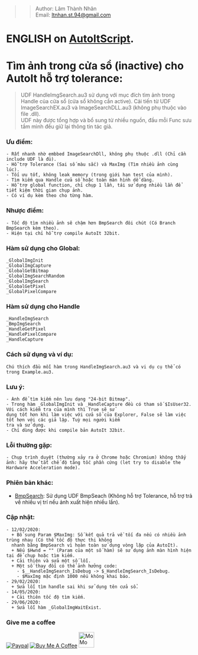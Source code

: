 >> Author: Lâm Thành Nhân\
>> Email: ltnhan.st.94@gmail.com
# ENGLISH on [AutoItScript](https://www.autoitscript.com/forum/topic/201757-handleimgsearch-image-search-with-imagesearchdll-embedded/).
# Tìm ảnh trong cửa sổ (inactive) cho AutoIt hỗ trợ tolerance:
> UDF HandleImgSearch.au3 sử dụng với mục đích tìm ảnh trong Handle của cửa sổ (cửa sổ không cần active). Cải tiến từ UDF ImageSearchEX.au3 và ImageSearchDLL.au3 (không phụ thuộc vào file .dll).\
> UDF này được tổng hợp và bổ sung từ nhiều nguồn, đầu mỗi Func sưu tầm mình đều giữ lại thông tin tác giả.

### Ưu điểm:
    - Rất nhanh nhờ embbed ImageSearchDll, không phụ thuộc .dll (Chỉ cần include UDF là đủ).
    - Hỗ trợ Tolerance (Sai số màu sắc) và MaxImg (Tìm nhiều ảnh cùng lúc).
    - Tối ưu tốt, không leak memory (trong giới hạn test của mình).
    - Tìm kiếm qua Handle cửa sổ hoặc toàn màn hình dễ dàng.
    - Hỗ trợ global function, chỉ chụp 1 lần, tái sử dụng nhiều lần để tiết kiệm thời gian chụp ảnh.
    - Có ví dụ kèm theo cho từng hàm.
### Nhược điểm:
    - Tốc độ tìm nhiều ảnh sẽ chậm hơn BmpSearch đôi chút (Có Branch BmpSearch kèm theo).
    - Hiện tại chỉ hỗ trợ compile AutoIt 32bit.

### Hàm sử dụng cho Global:
    _GlobalImgInit
    _GlobalImgCapture
    _GlobalGetBitmap
    _GlobalImgSearchRandom
    _GlobalImgSearch
    _GlobalGetPixel
    _GlobalPixelCompare
### Hàm sử dụng cho Handle
    _HandleImgSearch
    _BmpImgSearch
    _HandleGetPixel
    _HandlePixelCompare
    _HandleCapture

### Cách sử dụng và ví dụ: 
    Chú thích đầu mỗi hàm trong HandleImgSearch.au3 và vi dụ cụ thể có trong Example.au3.
### Lưu ý: 
    - Ảnh để tìm kiếm nên lưu dạng "24-bit Bitmap".
    - Trong hàm _GlobalImgInit và _HandleCapture đều có tham số $IsUser32. Với cách kiểm tra của mình thì True sẽ sử 
    dụng tốt hơn khi làm việc với cửa sổ của Explorer, False sẽ làm việc tốt hơn với các giả lập. Tuỳ mọi người kiểm 
    tra và sử dụng.
    - Chỉ dùng được khi compile bản AutoIt 32bit.
### Lỗi thường gặp:
    - Chụp trình duyệt (thường xảy ra ở Chrome hoặc Chromium) không thấy ảnh: hãy thử tắt chế độ tăng tốc phần cứng (let try to disable the Hardware Acceleration mode).
### Phiên bản khác:  
   - [BmpSearch](https://github.com/ltnhanst94/AutoIt_HandleImgSearch/tree/BmpSearch): Sử dụng UDF BmpSeach (Không hỗ trợ Tolerance, hỗ trợ trả về nhiều vị trí nếu ảnh xuất hiện nhiều lần).
### Cập nhật:
    - 12/02/2020:
      + Bổ sung Param $MaxImg: Số kết quả trả về tối đa nếu có nhiều ảnh trùng nhau (Có thể tốc độ thực thi không 
      nhanh bằng BmpSearch vì hoàn toàn sử dụng vòng lặp của AutoIt).
      + Nếu $Hwnd = "" (Param của một số hàm) sẽ sử dụng ảnh màn hình hiện tại để chụp hoặc tìm kiếm.
      + Cải thiện và sửa một số lỗi.
      + Một số thay đổi có thể ảnh hưởng code:
        - $__HandleImgSearch_IsDebug -> $_HandleImgSearch_IsDebug.
        - $MaxImg mặc định 1000 nếu không khai báo.
    - 29/02/2020:
      + Sửa lỗi tìm handle sai khi sử dụng tên cửa sổ.
    - 14/05/2020:
      + Cải thiên tốc độ tìm kiếm.
    - 29/06/2020:
      + Sửa lỗi hàm _GlobalImgWaitExist.

### Give me a coffee
<a href="https://www.facebook.com/nhoke.bola/" rel="ugc"><img src="https://www.paypalobjects.com/webstatic/mktg/Logo/pp-logo-100px.png" alt="Paypal" /></a>
<a href="https://www.facebook.com/nhoke.bola/" target="_blank" rel="ugc"><img src="https://www.buymeacoffee.com/assets/img/custom_images/purple_img.png" alt="Buy Me A Coffee" /></a>
<a href="https://www.facebook.com/nhoke.bola/" target="_blank" rel="ugc"><img src="https://static.mservice.io/img/logo-momo.png" alt="MoMo" height="42" width="42" /></a>
